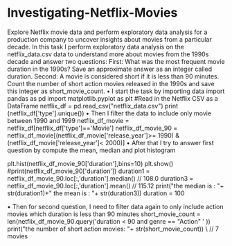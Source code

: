 # Investigating-Netflix-Movies
Explore Netflix movie data and perform exploratory data analysis for a production company to uncover insights about movies from a particular decade.
    In this task I perform exploratory data analysis on the netflix_data.csv data to understand more about movies from the 1990s decade and answer two questions:
First: What was the most frequent movie duration in the 1990s? Save an approximate answer as an integer called duration.
Second: A movie is considered short if it is less than 90 minutes. Count the number of short action movies released in the 1990s and save this integer as short_movie_count.
•	I start the task by importing data 
import pandas as pd
import matplotlib.pyplot as plt
#Read in the Netflix CSV as a DataFrame
netflix_df = pd.read_csv("netflix_data.csv")
print (netflix_df['type'].unique())
•	Then I filter the data to include only movie between 1990 and 1999
netflix_df_movie = netflix_df[netflix_df['type']=='Movie']
netflix_df_movie_90 = netflix_df_movie[(netflix_df_movie['release_year']>= 1990) & (netflix_df_movie['release_year']< 2000)]
•	After that I try to answer first question by compute the  mean, median and plot histogram

plt.hist(netflix_df_movie_90['duration'],bins=10)
plt.show()
#print(netflix_df_movie_90['duration'])
duration1 = netflix_df_movie_90.loc[:,'duration'].median()   // 108.0
duration3 = netflix_df_movie_90.loc[:,'duration'].mean()  // 115.12
print("the median is : "+ str(duration1)+" the mean is : "+ str(duration3)) 
duration = 100

•	Then for second question, I need to filter data again to only include action movies which duration is less than 90 minutes
short_movie_count = len(netflix_df_movie_90.query('duration < 90 and genre == "Action" ' ))
print("the number of short action movies: "+ str(short_movie_count)) \  // 7 movies
